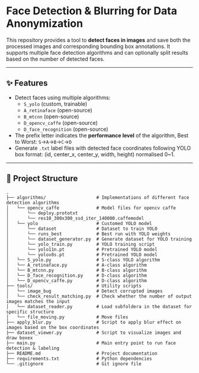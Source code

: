 # Face Detection & Blurring for Data Anonymization

This repository provides a tool to **detect faces in images** and save both the processed images and corresponding bounding box annotations. It supports multiple face detection algorithms and can optionally split results based on the number
of detected faces.

---

## ✨ Features

- Detect faces using multiple algorithms:
    - `S_yolo` (custom, trainable)
    - `A_retinaface` (open-source)
    - `B_mtcnn` (open-source)
    - `D_opencv_caffe` (open-source)
    - `D_face_recognition` (open-source)
- The prefix letter indicates the **performance level** of the algorithm, Best to Worst: `S`→`A`→`B`→`C`→`D`
- Generate `.txt` label files with detected face coordinates following YOLO box format: (id, center_x, center_y, width, height) normalised 0~1.

---

## 📂 Project Structure

```
.
├── algorithms/                   # Implementations of different face detection algorithms
│   └── opencv_caffe              # Model files for opencv caffe
│       └── deploy.prototxt
│       └── res10_300x300_ssd_iter_140000.caffemodel
│   └── yolo                      # Customed YOLO model
│       └── dataset               # Dataset to train YOLO
│       └── runs_best             # Best run with YOLO weights
│       └── dataset_generator.py  # Generate dataset for YOLO training
│       └── yolo_train.py         # YOLO training script
│       └── yolo11n.pt            # Pretrained YOLO model
│       └── yolov8s.pt            # Pretrained YOLO model
│   └── S_yolo.py                 # S-class YOLO algorithm
│   └── A_retinaface.py           # A-class algorithm
│   └── B_mtcnn.py                # B-class algorithm
│   └── D_face_recognition.py     # D-class algorithm
│   └── D_opencv_caffe.py         # D-class algorithm
├── tools/                        # Utility scripts
│   └── image_bug                 # Detect corrupted images
│   └── check_result_matching.py  # Check whether the number of output images matches the input
│   └── dataset_reader.py         # Load subfoldera in the dataset for specific structure
│   └── file_moving.py            # Move files
├── apply_blur.py                 # Script to apply blur effect on images based on the box coordinates
├── dataset_viewer.py             # Script to visualize images and draw boxex
├── main.py                       # Main entry point to run face detection & labeling
├── README.md                     # Project documentation
├── requirements.txt              # Python dependencies
└── .gitignore                    # Git ignore file
```

